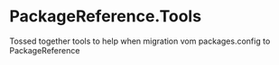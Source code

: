 # PackageReference.Tools
Tossed together tools to help when migration vom packages.config to PackageReference

